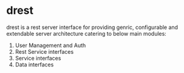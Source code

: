 # drest

drest is a rest server interface for providing genric, configurable and extendable server architecture catering to below main modules:
1. User Management and Auth
2. Rest Service interfaces
3. Service interfaces
4. Data interfaces
